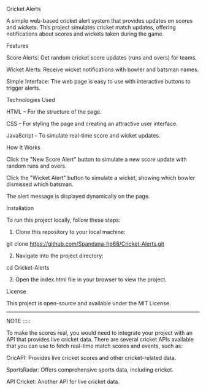 Cricket Alerts

A simple web-based cricket alert system that provides updates on scores and wickets. This project simulates cricket match updates, offering notifications about scores and wickets taken during the game.

Features

Score Alerts: Get random cricket score updates (runs and overs) for teams.

Wicket Alerts: Receive wicket notifications with bowler and batsman names.

Simple Interface: The web page is easy to use with interactive buttons to trigger alerts.


Technologies Used

HTML – For the structure of the page.

CSS – For styling the page and creating an attractive user interface.

JavaScript – To simulate real-time score and wicket updates.


How It Works

Click the "New Score Alert" button to simulate a new score update with random runs and overs.

Click the "Wicket Alert" button to simulate a wicket, showing which bowler dismissed which batsman.

The alert message is displayed dynamically on the page.


Installation

To run this project locally, follow these steps:

1. Clone this repository to your local machine:

git clone https://github.com/Spandana-hp68/Cricket-Alerts.git


2. Navigate into the project directory:

cd Cricket-Alerts


3. Open the index.html file in your browser to view the project.


License

This project is open-source and available under the MIT License.


---

NOTE :::::

To make the scores real, you would need to integrate your project with an API that provides live cricket data. There are several cricket APIs available that you can use to fetch real-time match scores and events, such as:

CricAPI: Provides live cricket scores and other cricket-related data.

SportsRadar: Offers comprehensive sports data, including cricket.

API Cricket: Another API for live cricket data.
